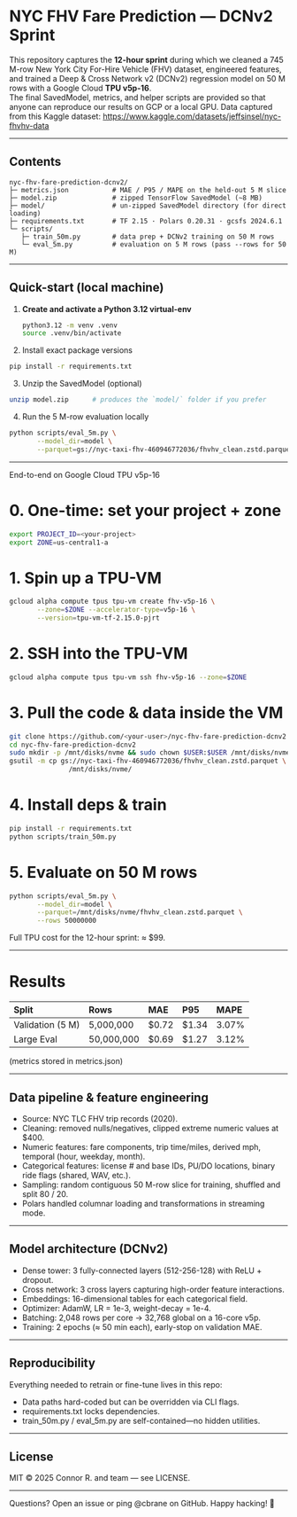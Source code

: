 # NYC FHV Fare Prediction — DCNv2 Sprint

This repository captures the **12-hour sprint** during which we cleaned a 745 M-row New York City For-Hire Vehicle (FHV) dataset, engineered features, and trained a Deep & Cross Network v2 (DCNv2) regression model on 50 M rows with a Google Cloud **TPU v5p-16**.  
The final SavedModel, metrics, and helper scripts are provided so that anyone can reproduce our results on GCP or a local GPU.
Data captured from this Kaggle dataset: https://www.kaggle.com/datasets/jeffsinsel/nyc-fhvhv-data

---

## Contents

```text
nyc-fhv-fare-prediction-dcnv2/
├─ metrics.json           # MAE / P95 / MAPE on the held-out 5 M slice
├─ model.zip              # zipped TensorFlow SavedModel (~8 MB)
├─ model/                 # un-zipped SavedModel directory (for direct loading)
├─ requirements.txt       # TF 2.15 · Polars 0.20.31 · gcsfs 2024.6.1
└─ scripts/
   ├─ train_50m.py        # data prep + DCNv2 training on 50 M rows
   └─ eval_5m.py          # evaluation on 5 M rows (pass --rows for 50 M)
```

---

## Quick-start (local machine)

1. **Create and activate a Python 3.12 virtual-env**

   ```bash
   python3.12 -m venv .venv
   source .venv/bin/activate
   ```

2.	Install exact package versions
   
  ```bash
  pip install -r requirements.txt
  ```

3.	Unzip the SavedModel (optional)

  ```bash
  unzip model.zip      # produces the `model/` folder if you prefer
  ```

4.	Run the 5 M-row evaluation locally

  ```bash
  python scripts/eval_5m.py \
         --model_dir=model \
         --parquet=gs://nyc-taxi-fhv-460946772036/fhvhv_clean.zstd.parquet
  ```

---

End-to-end on Google Cloud TPU v5p-16

# 0. One-time: set your project + zone
```bash
export PROJECT_ID=<your-project>
export ZONE=us-central1-a
```

# 1. Spin up a TPU-VM
```bash
gcloud alpha compute tpus tpu-vm create fhv-v5p-16 \
       --zone=$ZONE --accelerator-type=v5p-16 \
       --version=tpu-vm-tf-2.15.0-pjrt
```

# 2. SSH into the TPU-VM
```bash
gcloud alpha compute tpus tpu-vm ssh fhv-v5p-16 --zone=$ZONE
```

# 3. Pull the code & data inside the VM
```bash
git clone https://github.com/<your-user>/nyc-fhv-fare-prediction-dcnv2.git
cd nyc-fhv-fare-prediction-dcnv2
sudo mkdir -p /mnt/disks/nvme && sudo chown $USER:$USER /mnt/disks/nvme
gsutil -m cp gs://nyc-taxi-fhv-460946772036/fhvhv_clean.zstd.parquet \
               /mnt/disks/nvme/
```

# 4. Install deps & train
```bash
pip install -r requirements.txt
python scripts/train_50m.py
```

# 5. Evaluate on 50 M rows
```bash
python scripts/eval_5m.py \
       --model_dir=model \
       --parquet=/mnt/disks/nvme/fhvhv_clean.zstd.parquet \
       --rows 50000000
```

Full TPU cost for the 12-hour sprint: ≈ $99.

---

# Results

| Split | Rows | MAE | P95 | MAPE |
|:------|:-----|:----|:----|:-----|
| Validation (5 M) | 5,000,000 | $0.72 | $1.34 | 3.07% |
| Large Eval | 50,000,000 | $0.69 | $1.27 | 3.12% |

(metrics stored in metrics.json)

---

## Data pipeline & feature engineering
- Source: NYC TLC FHV trip records (2020).
- Cleaning: removed nulls/negatives, clipped extreme numeric values at $400.
- Numeric features: fare components, trip time/miles, derived mph, temporal (hour, weekday, month).
- Categorical features: license # and base IDs, PU/DO locations, binary ride flags (shared, WAV, etc.).
- Sampling: random contiguous 50 M-row slice for training, shuffled and split 80 / 20.
- Polars handled columnar loading and transformations in streaming mode.

---

## Model architecture (DCNv2)
- Dense tower: 3 fully-connected layers (512-256-128) with ReLU + dropout.
- Cross network: 3 cross layers capturing high-order feature interactions.
- Embeddings: 16-dimensional tables for each categorical field.
- Optimizer: AdamW, LR = 1e-3, weight-decay = 1e-4.
- Batching: 2,048 rows per core → 32,768 global on a 16-core v5p.
- Training: 2 epochs (≈ 50 min each), early-stop on validation MAE.

---

## Reproducibility

Everything needed to retrain or fine-tune lives in this repo:
- Data paths hard-coded but can be overridden via CLI flags.
- requirements.txt locks dependencies.
- train_50m.py / eval_5m.py are self-contained—no hidden utilities.

---

## License

MIT © 2025 Connor R. and team — see LICENSE.

---

Questions? Open an issue or ping @cbrane on GitHub.
Happy hacking! 🚖

